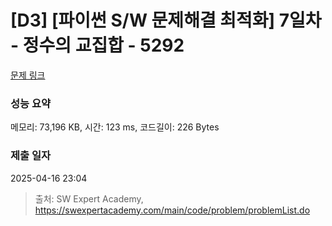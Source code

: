 # [D3] [파이썬 S/W 문제해결 최적화] 7일차 - 정수의 교집합 - 5292 

[문제 링크](https://swexpertacademy.com/main/code/problem/problemDetail.do?contestProbId=AWUitldaoqkDFAVT) 

### 성능 요약

메모리: 73,196 KB, 시간: 123 ms, 코드길이: 226 Bytes

### 제출 일자

2025-04-16 23:04



> 출처: SW Expert Academy, https://swexpertacademy.com/main/code/problem/problemList.do